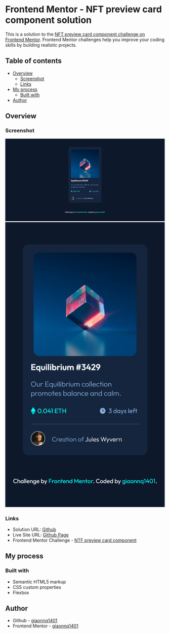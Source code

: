 # Frontend Mentor - NFT preview card component solution

This is a solution to the [NFT preview card component challenge on Frontend Mentor](https://www.frontendmentor.io/challenges/nft-preview-card-component-SbdUL_w0U). Frontend Mentor challenges help you improve your coding skills by building realistic projects. 

## Table of contents

- [Overview](#overview)
  - [Screenshot](#screenshot)
  - [Links](#links)
- [My process](#my-process)
  - [Built with](#built-with)
- [Author](#author)

## Overview

### Screenshot

![Desktop](./screenshot/desktop.jpeg)
![Mobile](./screenshot/mobile.png)

### Links

- Solution URL: [Github](https://github.com/giaonnq1401/FrontendMentor-NTF-preview-card-component-main)
- Live Site URL: [Github Page](https://giaonnq1401.github.io/FrontendMentor-NTF-preview-card-component-main/)
- Frontend Mentor Challenge - [NTF preview card component]()

## My process

### Built with

- Semantic HTML5 markup
- CSS custom properties
- Flexbox

## Author

- Github - [giaonnq1401](https://github.com/giaonnq1401)
- Frontend Mentor - [giaonnq1401](https://www.frontendmentor.io/profile/giaonnq1401)